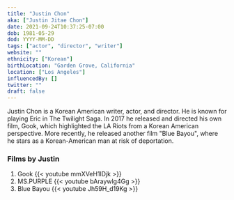 ```yaml
---
title: "Justin Chon"
aka: ["Justin Jitae Chon"]
date: 2021-09-24T10:37:25-07:00
dob: 1981-05-29
dod: YYYY-MM-DD
tags: ["actor", "director", "writer"]
website: ""
ethnicity: ["Korean"]
birthLocation: "Garden Grove, California"
location: ["Los Angeles"]
influencedBy: []
twitter: ""
draft: false
---
```


Justin Chon is a Korean American writer, actor, and director. He is known for
playing Eric in The Twilight Saga. In 2017 he released and directed his own
film, Gook, which highlighted the LA Riots from a Korean American perspective.
More recently, he released another film "Blue Bayou", where he stars as a
Korean-American man at risk of deportation.

### Films by Justin

1. Gook {{< youtube mmXVeH1lDjk >}}
2. MS.PURPLE {{< youtube bAraywlg4Gg >}}
3. Blue Bayou {{< youtube Jh59H_d19Kg >}}
